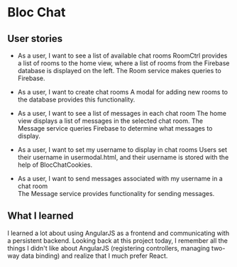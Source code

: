 # Bloc Chat

## User stories  
* As a user, I want to see a list of available chat rooms
RoomCtrl provides a list of rooms to the home view, where a list of rooms from the Firebase database is displayed on the left. The Room service makes queries to Firebase.

* As a user, I want to create chat rooms
A modal for adding new rooms to the database provides this functionality.

* As a user, I want to see a list of messages in each chat room
The home view displays a list of messages in the selected chat room. The Message service queries Firebase to determine what messages to display. 

* As a user, I want to set my username to display in chat rooms
Users set their username in usermodal.html, and their username is stored with the help of BlocChatCookies. 

* As a user, I want to send messages associated with my username in a chat room  
The Message service provides functionality for sending messages.

## What I learned  
I learned a lot about using AngularJS as a frontend and communicating with a persistent backend. Looking back at this project today, I remember all the things I didn't like about AngularJS (registering controllers, managing two-way data binding) and realize that I much prefer React.
